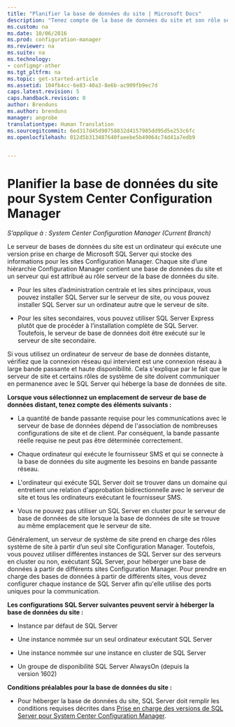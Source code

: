 ```yaml
---
title: "Planifier la base de données du site | Microsoft Docs"
description: "Tenez compte de la base de données du site et son rôle serveur quand vous planifiez votre hiérarchie System Center Configuration Manager."
ms.custom: na
ms.date: 10/06/2016
ms.prod: configuration-manager
ms.reviewer: na
ms.suite: na
ms.technology:
- configmgr-other
ms.tgt_pltfrm: na
ms.topic: get-started-article
ms.assetid: 104fb4cc-6e83-40a3-8e6b-ac909fb9ec7d
caps.latest.revision: 5
caps.handback.revision: 0
author: Brenduns
ms.author: brenduns
manager: angrobe
translationtype: Human Translation
ms.sourcegitcommit: 6ed317d45d90758832d4157985dd95d5e253c6fc
ms.openlocfilehash: 012d5b313487640faeebe5b49064c74d41a7edb9


---
```

# <a name="plan-for-the-site-database-for-system-center-configuration-manager"></a>Planifier la base de données du site pour System Center Configuration Manager

*S’applique à : System Center Configuration Manager (Current Branch)*

Le serveur de bases de données du site est un ordinateur qui exécute une version prise en charge de Microsoft SQL Server qui stocke des informations pour les sites Configuration Manager. Chaque site d’une hiérarchie Configuration Manager contient une base de données du site et un serveur qui est attribué au rôle serveur de la base de données du site.  

-   Pour les sites d’administration centrale et les sites principaux, vous pouvez installer SQL Server sur le serveur de site, ou vous pouvez installer SQL Server sur un ordinateur autre que le serveur de site.  

-   Pour les sites secondaires, vous pouvez utiliser SQL Server Express plutôt que de procéder à l’installation complète de SQL Server. Toutefois, le serveur de base de données doit être exécuté sur le serveur de site secondaire.  

Si vous utilisez un ordinateur de serveur de base de données distante, vérifiez que la connexion réseau qui intervient est une connexion réseau à large bande passante et haute disponibilité. Cela s'explique par le fait que le serveur de site et certains rôles de système de site doivent communiquer en permanence avec le SQL Server qui héberge la base de données de site.  


**Lorsque vous sélectionnez un emplacement de serveur de base de données distant, tenez compte des éléments suivants :**  

-   La quantité de bande passante requise pour les communications avec le serveur de base de données dépend de l'association de nombreuses configurations de site et de client. Par conséquent, la bande passante réelle requise ne peut pas être déterminée correctement.  

-   Chaque ordinateur qui exécute le fournisseur SMS et qui se connecte à la base de données du site augmente les besoins en bande passante réseau.  

-   L'ordinateur qui exécute SQL Server doit se trouver dans un domaine qui entretient une relation d'approbation bidirectionnelle avec le serveur de site et tous les ordinateurs exécutant le fournisseur SMS.  

-   Vous ne pouvez pas utiliser un SQL Server en cluster pour le serveur de base de données de site lorsque la base de données de site se trouve au même emplacement que le serveur de site.  


Généralement, un serveur de système de site prend en charge des rôles système de site à partir d’un seul site Configuration Manager. Toutefois, vous pouvez utiliser différentes instances de SQL Server sur des serveurs en cluster ou non, exécutant SQL Server, pour héberger une base de données à partir de différents sites Configuration Manager. Pour prendre en charge des bases de données à partir de différents sites, vous devez configurer chaque instance de SQL Server afin qu'elle utilise des ports uniques pour la communication.  


**Les configurations SQL Server suivantes peuvent servir à héberger la base de données du site :**  

-   Instance par défaut de SQL Server  

-   Une instance nommée sur un seul ordinateur exécutant SQL Server  

-   Une instance nommée sur une instance en cluster de SQL Server  

-   Un groupe de disponibilité SQL Server AlwaysOn (depuis la version 1602)


**Conditions préalables pour la base de données du site :**  

-   Pour héberger la base de données du site, SQL Server doit remplir les conditions requises décrites dans [Prise en charge des versions de SQL Server pour System Center Configuration Manager](../../../core/plan-design/configs/support-for-sql-server-versions.md).  



<!--HONumber=Dec16_HO3-->


